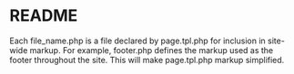 README
======

Each file_name.php is a file declared by page.tpl.php for inclusion in site-wide markup. For example, footer.php defines the markup used as the footer throughout the site. This will make page.tpl.php markup simplified.
